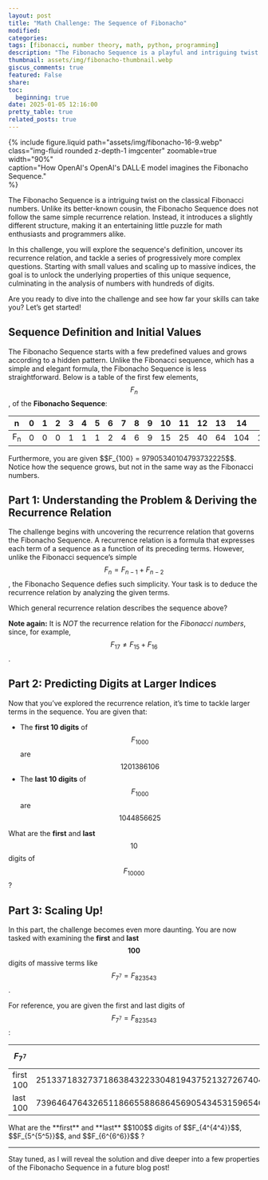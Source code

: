 ```yaml
---
layout: post
title: "Math Challenge: The Sequence of Fibonacho"
modified:
categories: 
tags: [fibonacci, number theory, math, python, programming]
description: "The Fibonacho Sequence is a playful and intriguing twist on the classical Fibonacci numbers. Unlike its better-known cousin, the Fibonacho Sequence does not follow the same simple recurrence relation. Instead, it introduces a slightly different structure, making it a entertaining puzzle for math enthusiasts and programmers alike. Are you ready to dive into the challenge?"
thumbnail: assets/img/fibonacho-thumbnail.webp
giscus_comments: true
featured: False
share:
toc:
  beginning: true
date: 2025-01-05 12:16:00
pretty_table: true
related_posts: true
---
```


{% include figure.liquid 
   path="assets/img/fibonacho-16-9.webp" 
   class="img-fluid rounded z-depth-1 imgcenter" zoomable=true width="90%"  
   caption="How OpenAI's OpenAI's DALL·E model imagines the Fibonacho Sequence."  
%}

The Fibonacho Sequence is a intriguing twist on the classical Fibonacci numbers. Unlike its better-known cousin, the Fibonacho Sequence does not follow the same simple recurrence relation. Instead, it introduces a slightly different structure, making it an entertaining little puzzle for math enthusiasts and programmers alike.

In this challenge, you will explore the sequence's definition, uncover its recurrence relation, and tackle a series of progressively more complex questions. Starting with small values and scaling up to massive indices, the goal is to unlock the underlying properties of this unique sequence, culminating in the analysis of numbers with hundreds of digits.

Are you ready to dive into the challenge and see how far your skills can take you? Let’s get started!

## Sequence Definition and Initial Values

The Fibonacho Sequence starts with a few predefined values and grows according to a hidden pattern. Unlike the Fibonacci sequence, which has a simple and elegant formula, the Fibonacho Sequence is less straightforward.
Below is a table of the first few elements, $$F_n$$ , of the **Fibonacho Sequence**:

|   n       | 0    | 1       | 2    | 3     | 4     | 5     | 6     | 7     | 8     | 9     | 10    | 11    | 12    | 13    | 14    | 15    | 16    | 17    | 18    | 19    | 20                    |
|----------|------|------|------|------|------|------|------|------|------|------|------|------|------|------|------|------|------|------|------|------|-------|
|F<sub>n</sub>| 0    | 0    | 0    | 1    | 1    | 1    | 2    | 4    | 6    | 9   | 15   | 25   | 40   | 64   | 104   | 169   | 273   | 441   | 714   | 115 |1870                       |

<p></p>
Furthermore, you are given $$F_{100} = 97905340104793732225$$. Notice how the sequence grows, but not in the same way as the Fibonacci numbers.

## Part 1: Understanding the Problem & Deriving the Recurrence Relation

The challenge begins with uncovering the recurrence relation that governs the Fibonacho Sequence. A recurrence relation is a formula that expresses each term of a sequence as a function of its preceding terms. However, unlike the Fibonacci sequence’s simple $$F_n = F_{n-1} + F_{n-2}$$, the Fibonacho Sequence defies such simplicity.
Your task is to deduce the recurrence relation by analyzing the given terms. 

Which general recurrence relation describes the sequence above?

**Note again:** It is *NOT* the recurrence relation for the *Fibonacci numbers*, since, for example, $$F_{17} \ne F_{15} + F_{16}$$.

## Part 2: Predicting Digits at Larger Indices

Now that you’ve explored the recurrence relation, it’s time to tackle larger terms in the sequence. You are given that:
- The **first 10 digits** of $$F_{1000}$$ are $$1201386106$$
- The **last 10 digits** of $$F_{1000}$$ are $$1044856625$$

What are the **first** and **last** $$10$$ digits of $$F_{10000}$$?

## Part 3: Scaling Up!

In this part, the challenge becomes even more daunting. You are now tasked with examining the **first** and **last** $$\mathbf{100}$$ digits of massive terms like $$F_{7^7} = F_{823543}$$. 

For reference, you are given the first and last digits of  $$F_{7^{7}} = F_{823543}$$:

| $$F_{7^{7}}$$ | digits |
|----------|----------|
| first 100   |  2513371832737186384322330481943752132726740483311444508185490845781280728438771549838156508593799526  |
| last 100   | 739646476432651186655886864569054345315965466581269946302070897583058681065487248400966951495110916   |


<!---
Also, you are given the first and last digits of  $$F_{3^{3^3}} = F_{7625597484987}$$:
| $$F_{3^{3^3}}$$ | digits |
|-------------|----------|
| first 100   | 4986623353623225796889809195057463248297307920121244456898480218186054716988773908418646784061935629   |
| last 100   | 5456086982991487918462492187737814960938573182838430189682893449207863706511044683868046511372105169   |
--->


<p></p>
What are the **first** and **last** $$100$$ digits of $$F_{4^{4^4}}$$, $$F_{5^{5^5}}$$, and $$F_{6^{6^6}}$$ ?

---

Stay tuned, as I will reveal the solution and dive deeper into a few properties of the Fibonacho Sequence in a future blog post!
